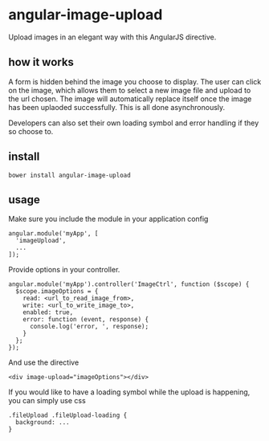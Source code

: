 angular-image-upload
====================

Upload images in an elegant way with this AngularJS directive.

how it works
------------
A form is hidden behind the image you choose to display. The user can click on the image, which 
allows them to select a new image file and upload to the url chosen. The image will automatically 
replace itself once the image has been uplaoded successfully. This is all done asynchronously. 

Developers can also set their own loading symbol and error handling if they so choose to.

install
-------

```
bower install angular-image-upload
```

usage
-----

Make sure you include the module in your application config

```
angular.module('myApp', [
  'imageUpload',
  ...
]);
```

Provide options in your controller.
```
angular.module('myApp').controller('ImageCtrl', function ($scope) {
  $scope.imageOptions = {
    read: <url_to_read_image_from>,
    write: <url_to_write_image_to>,
    enabled: true,
    error: function (event, response) {
      console.log('error, ', response);
    }
  };
});
```

And use the directive
```
<div image-upload="imageOptions"></div>
```

If you would like to have a loading symbol while the upload is happening, you can simply use css
```
.fileUpload .fileUpload-loading {
  background: ...
}
```

